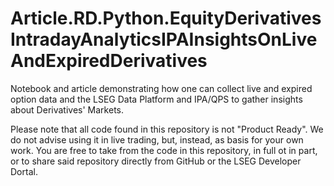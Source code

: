 # Article.RD.Python.EquityDerivativesIntradayAnalyticsIPAInsightsOnLiveAndExpiredDerivatives
Notebook and article demonstrating how one can collect live and expired option data and the LSEG Data Platform and IPA/QPS to gather insights about Derivatives' Markets.

Please note that all code found in this repository is not "Product Ready". We do not advise using it in live trading, but, instead, as basis for your own work. You are free to take from the code in this repository, in full ot in part, or to share said repository directly from GitHub or the LSEG Developer Dortal.
